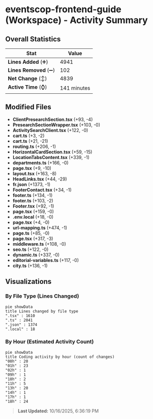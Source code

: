 # eventscop-frontend-guide (Workspace) - Activity Summary 

## Overall Statistics

| Stat                   | Value                                                             |
| ---------------------- | ----------------------------------------------------------------- |
| **Lines Added** (➕)   | 4941                                          |
| **Lines Removed** (➖) | 102                                        |
| **Net Change** (↕)    | 4839                |
| **Active Time** (⌚)   | 141 minutes |


## Modified Files
- **ClientPresearchSection.tsx** (+93, -4)
- **PresearchSectionWrapper.tsx** (+103, -0)
- **ActivitySearchClient.tsx** (+122, -0)
- **cart.ts** (+3, -2)
- **cart.ts** (+21, -21)
- **routing.ts** (+206, -1)
- **HorizontalCardSection.tsx** (+59, -15)
- **LocationTabsContent.tsx** (+339, -1)
- **departments.ts** (+166, -0)
- **page.tsx** (+9, -10)
- **layout.tsx** (+163, -8)
- **HeadLinks.tsx** (+44, -29)
- **fr.json** (+1373, -1)
- **FooterContact.tsx** (+34, -1)
- **footer.ts** (+134, -1)
- **footer.ts** (+103, -2)
- **Footer.tsx** (+92, -1)
- **page.tsx** (+159, -0)
- **.env.local** (+18, -0)
- **page.tsx** (+4, -0)
- **url-mapping.ts** (+474, -1)
- **page.ts** (+85, -0)
- **page.tsx** (+317, -3)
- **middleware.ts** (+108, -0)
- **seo.ts** (+122, -0)
- **dynamic.ts** (+337, -0)
- **editorial-variables.ts** (+117, -0)
- **city.ts** (+136, -1)

## Visualizations

### By File Type (Lines Changed)

```mermaid
pie showData
title Lines changed by file type
".tsx" : 1610
".ts" : 2041
".json" : 1374
".local" : 18
```

### By Hour (Estimated Activity Count)

```mermaid
pie showData
title Coding activity by hour (count of changes)
"00h" : 20
"01h" : 23
"02h" : 1
"09h" : 1
"10h" : 2
"11h" : 5
"13h" : 20
"14h" : 1
"17h" : 1
"18h" : 24
```


> **Last Updated:** 10/16/2025, 6:36:19 PM